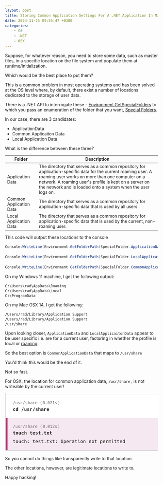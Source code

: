 ```yaml
---
layout: post
title: Storing Common Application Settings For A .NET Application In MacOS OSX
date: 2024-11-25 09:55:47 +0300
categories:
    - C#
    - .NET
    - OSX
---
```


Suppose, for whatever reason, you need to store some data, such as master files, in a specific location on the file system and populate them at runtime/initialization.

Which would be the best place to put them?

This is a common problem in most operating systems and has been solved at the OS level where, by default, there exist a number of locations dedicated to the storage of user data.

There is a .NET API to interrogate these - [Environment.GetSpecialFolders](https://learn.microsoft.com/en-us/dotnet/api/system.environment.specialfolder?view=net-9.0) to which you pass an enumeration of the folder that you want, [Special Folders](https://learn.microsoft.com/en-us/dotnet/api/system.environment.specialfolder?view=net-9.0).

In our case, there are 3 candidates:

- ApplicationData
- Common Applicaiton Data
- Local Application Data

What is the difference between these three?

| Folder                  | Description |
| ----------------------- | ----------- |
| Application Data        | The directory that serves as a common repository for application-specific data for the current roaming user. A roaming user works on more than one computer on a network. A roaming user's profile is kept on a server on the network and is loaded onto a system when the user logs on. |
| Common Application Data | The directory that serves as a common repository for application-specific data that is used by all users. |
| Local Application Data | The directory that serves as a common repository for application-specific data that is used by the current, non-roaming user. |

This code will output these locations to the console

```csharp
Console.WriteLine(Environment.GetFolderPath(SpecialFolder.ApplicationData));

Console.WriteLine(Environment.GetFolderPath(SpecialFolder.LocalApplicationData));

Console.WriteLine(Environment.GetFolderPath(SpecialFolder.CommonApplicationData));
```

On my Windows 11 machine, I get the following output:

```plaintext
C:\Users\rad\AppData\Roaming
C:\Users\rad\AppData\Local
C:\ProgramData
```

On my Mac OSX 14, I get the following:

```plaintext
/Users/rad/Library/Application Support
/Users/rad/Library/Application Support
/usr/share
```

Upon looking closer, `ApplicationData` and `LocalApplicaitonData` appear to be user specific i.e. are for a current user, factoring in whether the profile is local or [roaming](https://www.techtarget.com/searchvirtualdesktop/answer/How-does-a-roaming-user-profile-work)

So the best option is `CommonApplicationData` that maps to `/usr/share`

You'd think this would be the end of it.

Not so fast.

For OSX, the location for common application data, `/usr/share,` is not writeable by the current user!

![Location](../images/2024/11/OSXPermissions.png)

So you cannot do things like transparently write to that location.

The other locations, however, are legitimate locations to write to.

Happy hacking!